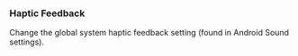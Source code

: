 ### Haptic Feedback

Change the global system haptic feedback setting (found in Android Sound
settings).
